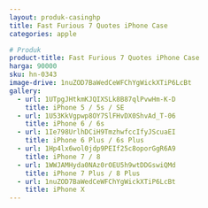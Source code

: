 ```yaml
---
layout: produk-casinghp
title: Fast Furious 7 Quotes iPhone Case
categories: apple

# Produk
product-title: Fast Furious 7 Quotes iPhone Case
harga: 90000
sku: hn-0343
image-drive: 1nuZOD7BaWedCeWFChYgWickXTiP6LcBt
gallery:
  - url: 1UTpgJHtkmKJQIXSLk8B87qlPvwHm-K-D
    title: iPhone 5 / 5s / SE
  - url: 1U53KkVgpwp8OY7SlFHvDX0ShvAd_T-06
    title: iPhone 6 / 6s
  - url: 1Ie798UrlhDCiH9TmzhwfccIfyJScuaEI
    title: iPhone 6 Plus / 6s Plus
  - url: 1Hp4lx6wol0jdp9PEIf25c8oporGgR6A9
    title: iPhone 7 / 8
  - url: 1WWJAMHyda0NAz0rOEU5h9wtDDGswiQMd
    title: iPhone 7 Plus / 8 Plus
  - url: 1nuZOD7BaWedCeWFChYgWickXTiP6LcBt
    title: iPhone X
---
```


